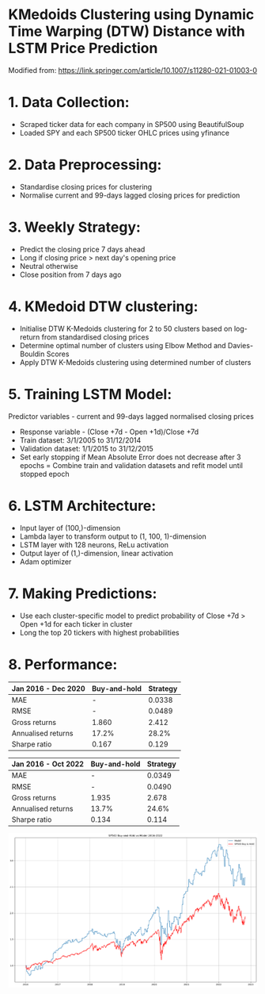 # KMedoids Clustering using Dynamic Time Warping (DTW) Distance with LSTM Price Prediction

Modified from: https://link.springer.com/article/10.1007/s11280-021-01003-0

# 1. Data Collection:
- Scraped ticker data for each company in SP500 using BeautifulSoup
- Loaded SPY and each SP500 ticker OHLC prices using yfinance

# 2. Data Preprocessing:
- Standardise closing prices for clustering
- Normalise current and 99-days lagged closing prices for prediction

# 3. Weekly Strategy:
- Predict the closing price 7 days ahead
- Long if closing price > next day's opening price
- Neutral otherwise
- Close position from 7 days ago

# 4. KMedoid DTW clustering:
- Initialise DTW K-Medoids clustering for 2 to 50 clusters based on log-return from standardised closing prices
- Determine optimal number of clusters using Elbow Method and Davies-Bouldin Scores
- Apply DTW K-Medoids clustering using determined number of clusters

# 5. Training LSTM Model:
Predictor variables - current and 99-days lagged normalised closing prices
- Response variable - (Close +7d - Open +1d)/Close +7d
- Train dataset: 3/1/2005 to 31/12/2014
- Validation dataset: 1/1/2015 to 31/12/2015
- Set early stopping if Mean Absolute Error does not decrease after 3 epochs
= Combine train and validation datasets and refit model until stopped epoch

# 6. LSTM Architecture:
- Input layer of (100,)-dimension
- Lambda layer to transform output to (1, 100, 1)-dimension
- LSTM layer with 128 neurons, ReLu activation
- Output layer of (1,)-dimension, linear activation
- Adam  optimizer

# 7. Making Predictions:
- Use each cluster-specific model to predict probability of Close +7d > Open +1d for each ticker in cluster
- Long the top 20 tickers with highest probabilities

# 8. Performance:

|Jan 2016 - Dec 2020|Buy-and-hold|Strategy|
|---|---|---|
|MAE|-|0.0338|
|RMSE|-|0.0489|
|Gross returns|1.860|2.412|
|Annualised returns|17.2%|28.2%|
|Sharpe ratio|0.167|0.129|

|Jan 2016 - Oct 2022|Buy-and-hold|Strategy|
|---|---|---|
|MAE|-|0.0349|
|RMSE|-|0.0490|
|Gross returns|1.935|2.678|
|Annualised returns|13.7%|24.6%|
|Sharpe ratio|0.134|0.114|

![alt text](https://github.com/Lzhenghong/Quant-Projects/blob/main/SP500/DTW_KMedoids_LSTM_strategy/Long-only%20PnL.png)